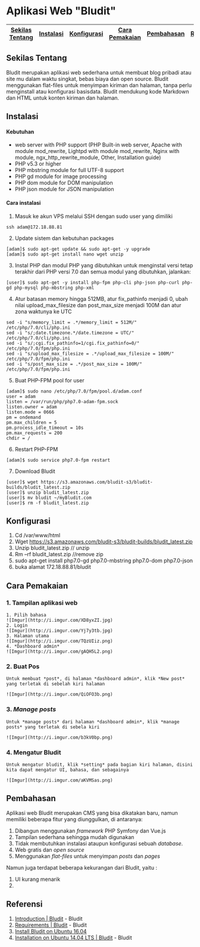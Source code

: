 # Aplikasi Web "Bludit"

[Sekilas Tentang](#sekilas-tentang) | [Instalasi](#instalasi) | [Konfigurasi](#konfigurasi) | [Cara Pemakaian](#cara-pemakaian) | [Pembahasan](#pembahasan) | [Referensi](#referensi)
:---:|:---:|:---:|:---:|:---:|:---:

## Sekilas Tentang 

Bludit merupakan aplikasi web sederhana untuk membuat blog pribadi atau site mu dalam waktu singkat, bebas biaya dan open source. Bludit menggunakan flat-files untuk menyimpan kiriman dan halaman, tanpa perlu menginstall atau konfigurasi basisdata. Bludit mendukung kode Markdown dan HTML untuk konten kiriman dan halaman.


## Instalasi
#### Kebutuhan
- web server with PHP support (PHP Built-in web server, Apache with module mod_rewrite, Lightpd with module mod_rewrite, Nginx with module, ngx_http_rewrite_module, Other, Installation guide)
- PHP v5.3 or higher
- PHP mbstring module for full UTF-8 support
- PHP gd module for image processing
- PHP dom module for DOM manipulation
- PHP json module for JSON manipulation

#### Cara instalasi
1. Masuk ke akun VPS melalui SSH dengan sudo user yang dimiliki 
```
ssh adam@172.18.88.81
```

2. Update sistem dan kebutuhan packages
```
[adam]$ sudo apt-get update && sudo apt-get -y upgrade
[adam]$ sudo apt-get install nano wget unzip
```

3. Instal PHP dan modul PHP yang dibutuhkan
untuk menginstal versi tetap terakhir dari PHP versi 7.0 dan semua modul yang dibutuhkan, jalankan:
```
[user]$ sudo apt-get -y install php-fpm php-cli php-json php-curl php-gd php-mysql php-mbstring php-xml
```

4. Atur batasan memory hingga 512MB, atur fix_pathinfo menjadi 0, ubah nilai upload_max_filesize dan post_max_size menjadi 100M dan atur zona waktunya ke UTC
```
sed -i "s/memory_limit = .*/memory_limit = 512M/" /etc/php/7.0/cli/php.ini
sed -i "s/;date.timezone.*/date.timezone = UTC/" /etc/php/7.0/cli/php.ini
sed -i "s/;cgi.fix_pathinfo=1/cgi.fix_pathinfo=0/" /etc/php/7.0/fpm/php.ini
sed -i "s/upload_max_filesize = .*/upload_max_filesize = 100M/" /etc/php/7.0/fpm/php.ini
sed -i "s/post_max_size = .*/post_max_size = 100M/" /etc/php/7.0/fpm/php.ini
```

5. Buat PHP-FPM pool for user
```
[adam]$ sudo nano /etc/php/7.0/fpm/pool.d/adam.conf
user = adam
listen = /var/run/php/php7.0-adam-fpm.sock
listen.owner = adam
listen.mode = 0666
pm = ondemand
pm.max_children = 5
pm.process_idle_timeout = 10s
pm.max_requests = 200
chdir = /
```

6. Restart PHP-FPM
```
[adam]$ sudo service php7.0-fpm restart
```

7. Download Bludit
```
[user]$ wget https://s3.amazonaws.com/bludit-s3/bludit-builds/bludit_latest.zip
[user]$ unzip bludit_latest.zip
[user]$ mv bludit ~/myBludit.com
[user]$ rm -f bludit_latest.zip
```

## Konfigurasi

1.	Cd /var/www/html 
2.	Wget https://s3.amazonaws.com/bludit-s3/bludit-builds/bludit_latest.zip
3.	Unzip bludit_latest.zip // unzip
4.	Rm –rf bludit_latest.zip //remove zip
5.	sudo apt-get install php7.0-gd php7.0-mbstring php7.0-dom php7.0-json
6.	buka alamat 172.18.88.81/bludit

## Cara Pemakaian
### 1. Tampilan aplikasi web
	1. Pilih bahasa
	![Imgur](http://i.imgur.com/XD8yxZI.jpg)
	2. Login 
	![Imgur](http://i.imgur.com/Yj7y3tb.jpg)
    3. Halaman utama
    ![Imgur](http://i.imgur.com/TQzUIiz.png)
	4. *Dashboard admin*
	![Imgur](http://i.imgur.com/gAQH5L2.png)
	
### 2. Buat Pos
	Untuk membuat *post*, di halaman *dashboard admin*, klik *New post* yang terletak di sebelah kiri halaman
	
	![Imgur](http://i.imgur.com/QiOFO3b.png)
	
### 3. *Manage posts*
	Untuk *manage posts* dari halaman *dashboard admin*, klik *manage posts* yang terletak di sebela kiri
	
    ![Imgur](http://i.imgur.com/b3kV0bp.png)
	
### 4. Mengatur Bludit
    Untuk mengatur bludit, klik *setting* pada bagian kiri halaman, disini kita dapat mengatur UI, bahasa, dan sebagainya
	
    ![Imgur](http://i.imgur.com/aKVMSas.png)


## Pembahasan

Aplikasi web Bludit merupakan CMS yang bisa dikatakan baru, namun memiliki beberapa fitur yang diunggulkan, di antaranya:
1. Dibangun menggunakan *framework* PHP Symfony dan Vue.js
2. Tampilan sederhana sehingga mudah digunakan
3. Tidak membutuhkan instalasi ataupun konfigurasi sebuah *database*.
4. Web gratis dan *open source*
5. Menggunakan *flat-files* untuk menyimpan *posts* dan *pages*

Namun juga terdapat beberapa kekurangan dari Bludit, yaitu :
1. UI kurang menarik
2. 

## Referensi
1. [Introduction | Bludit](https://docs.bludit.com/en/getting-started/introduction) - Bludit
2. [Requirements | Bludit](https://docs.bludit.com/en/getting-started/requirements) - Bludit
3. [Install Bludit on Ubuntu 16.04](https://www.rosehosting.com/blog/install-bludit-on-ubuntu-16-04/)
3. [Installation on Ubuntu 14.04 LTS | Bludit](https://docs.bludit.com/en/getting-started/installation-on-gnu-linux) - Bludit
